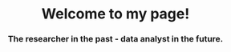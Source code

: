 <h1 align="center">Welcome to my page!</h1> 
<h3 align="center">The researcher in the past - data analyst in the future.</h3>
